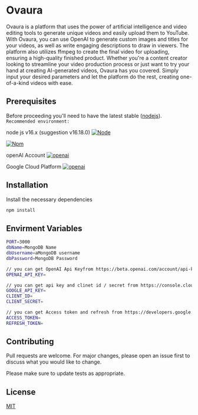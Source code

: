 # Ovaura

Ovaura is a platform that uses the power of artificial intelligence and video editing tools to generate unique videos and easily upload them to YouTube. With Ovaura, you can use OpenAI to generate custom images and titles for your videos, as well as write engaging descriptions to draw in viewers. The platform also utilizes ffmpeg to create the final video for uploading, ensuring a high-quality finished product. Whether you're a content creator looking to streamline your video production process or just want to try your hand at creating AI-generated videos, Ovaura has you covered. Simply input your desired parameters and let the platform do the rest, creating one-of-a-kind videos with ease.

## Prerequisites

Before proceeding you'll need to have the latest stable ([nodejs](nodejs)).
`Recommended environment:`

node js v16.x (suggestion v16.18.0)
[![Node](https://img.shields.io/badge/Node-v16.x-40bc9c?logo=Node.js&logoColor=white)](https://nodejs.org)

[![Npm](https://img.shields.io/badge/Npm-v8+-40bc9c?logo=yarn&logoColor=white)](https://yarnpkg.com/)

openAI Account
[![openai](https://img.shields.io/badge/openai-40bc9c?logo=openai&logoColor=white)](https://beta.openai.com/account/)

Google Cloud Platform
[![openai](https://img.shields.io/badge/cloud-platform-40bc9c?logo=google&logoColor=blue)](https://console.cloud.google.com/)

## Installation

Install the necessary dependencies

```bash
npm install
```

## Envirment Variables

```bash
PORT=3000
dbName=MongoDB Name
dbUsername=aMongoDB username
dbPassword=MongoDB Password

// you can get OpenAI Api Keyfrom https://beta.openai.com/account/api-keys
OPENAI_API_KEY=

// you can get api key and clinet id / secret from https://console.cloud.google.com/
GOOGLE_API_KEY=
CLIENT_ID=
CLIENT_SECRET=

// you can get Access token and refresh from https://developers.google.com/oauthplayground/
ACCESS_TOKEN=
REFRESH_TOKEN=
```

## Contributing

Pull requests are welcome. For major changes, please open an issue first
to discuss what you would like to change.

Please make sure to update tests as appropriate.

## License

[MIT](https://choosealicense.com/licenses/mit/)
